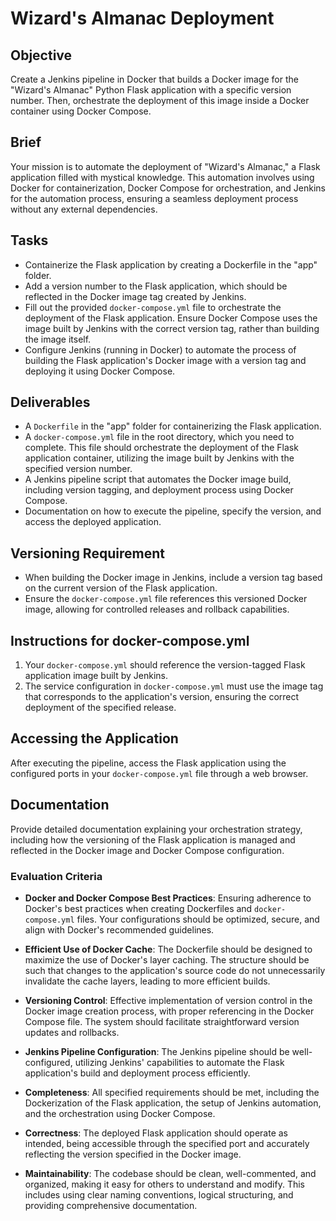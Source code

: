 # Wizard's Almanac Deployment

## Objective

Create a Jenkins pipeline in Docker that builds a Docker image for the "Wizard's Almanac" Python Flask application with a specific version number. Then, orchestrate the deployment of this image inside a Docker container using Docker Compose.

## Brief

Your mission is to automate the deployment of "Wizard's Almanac," a Flask application filled with mystical knowledge. This automation involves using Docker for containerization, Docker Compose for orchestration, and Jenkins for the automation process, ensuring a seamless deployment process without any external dependencies.

## Tasks

-   Containerize the Flask application by creating a Dockerfile in the "app" folder.
-   Add a version number to the Flask application, which should be reflected in the Docker image tag created by Jenkins.
-   Fill out the provided `docker-compose.yml` file to orchestrate the deployment of the Flask application. Ensure Docker Compose uses the image built by Jenkins with the correct version tag, rather than building the image itself.
-   Configure Jenkins (running in Docker) to automate the process of building the Flask application's Docker image with a version tag and deploying it using Docker Compose.

## Deliverables

-   A `Dockerfile` in the "app" folder for containerizing the Flask application.
-   A `docker-compose.yml` file in the root directory, which you need to complete. This file should orchestrate the deployment of the Flask application container, utilizing the image built by Jenkins with the specified version number.
-   A Jenkins pipeline script that automates the Docker image build, including version tagging, and deployment process using Docker Compose.
-   Documentation on how to execute the pipeline, specify the version, and access the deployed application.

## Versioning Requirement

-   When building the Docker image in Jenkins, include a version tag based on the current version of the Flask application.
-   Ensure the `docker-compose.yml` file references this versioned Docker image, allowing for controlled releases and rollback capabilities.

## Instructions for docker-compose.yml

1. Your `docker-compose.yml` should reference the version-tagged Flask application image built by Jenkins.
2. The service configuration in `docker-compose.yml` must use the image tag that corresponds to the application's version, ensuring the correct deployment of the specified release.

## Accessing the Application

After executing the pipeline, access the Flask application using the configured ports in your `docker-compose.yml` file through a web browser.

## Documentation

Provide detailed documentation explaining your orchestration strategy, including how the versioning of the Flask application is managed and reflected in the Docker image and Docker Compose configuration.

### Evaluation Criteria

-   **Docker and Docker Compose Best Practices**: Ensuring adherence to Docker's best practices when creating Dockerfiles and `docker-compose.yml` files. Your configurations should be optimized, secure, and align with Docker's recommended guidelines.

-   **Efficient Use of Docker Cache**: The Dockerfile should be designed to maximize the use of Docker's layer caching. The structure should be such that changes to the application's source code do not unnecessarily invalidate the cache layers, leading to more efficient builds.

-   **Versioning Control**: Effective implementation of version control in the Docker image creation process, with proper referencing in the Docker Compose file. The system should facilitate straightforward version updates and rollbacks.

-   **Jenkins Pipeline Configuration**: The Jenkins pipeline should be well-configured, utilizing Jenkins' capabilities to automate the Flask application's build and deployment process efficiently.

-   **Completeness**: All specified requirements should be met, including the Dockerization of the Flask application, the setup of Jenkins automation, and the orchestration using Docker Compose.

-   **Correctness**: The deployed Flask application should operate as intended, being accessible through the specified port and accurately reflecting the version specified in the Docker image.

-   **Maintainability**: The codebase should be clean, well-commented, and organized, making it easy for others to understand and modify. This includes using clear naming conventions, logical structuring, and providing comprehensive documentation.


